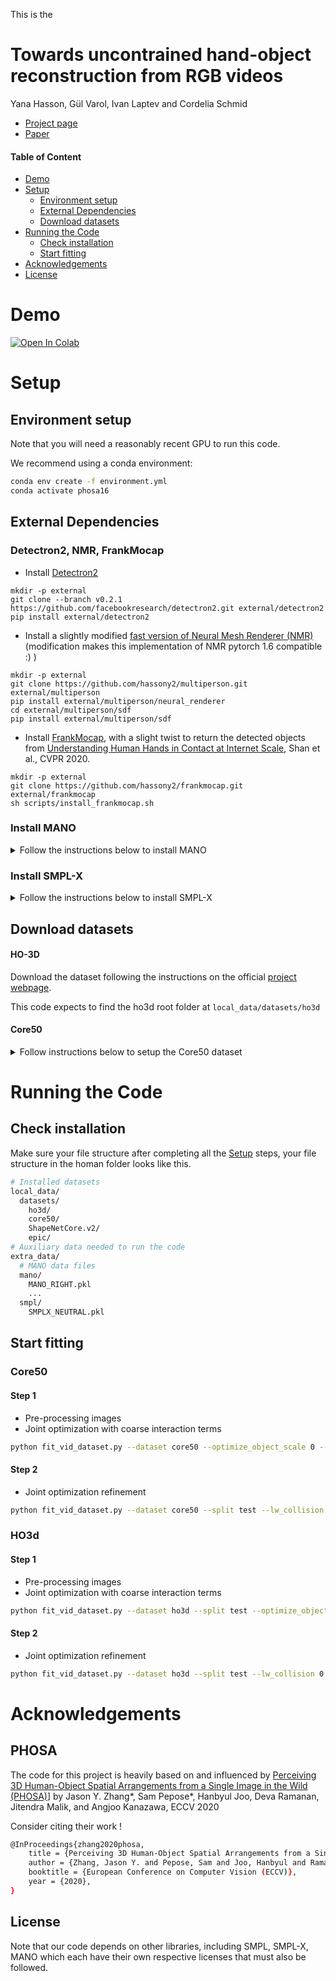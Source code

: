 
This is the 

# Towards uncontrained hand-object reconstruction from RGB videos

Yana Hasson, Gül Varol, Ivan Laptev and Cordelia Schmid

- [Project page](https://hassony2.github.io/homan.html)
- [Paper](TODO)


#### Table of Content

- [Demo](#demo)
- [Setup](#setup)
  - [Environment setup](#environment-setup)
  - [External Dependencies](#external-dependencies)
  - [Download datasets](#download-datasets)
- [Running the Code](#running-the-code)
  - [Check installation](#check-installation)
  - [Start fitting](#start-fitting)
- [Acknowledgements](#acknowledgements)
- [License](#licence)

# Demo

[![Open In Colab](https://colab.research.google.com/assets/colab-badge.svg)](https://colab.research.google.com/drive/1xAa61ZD1Ji_d6oKEQSOyR_DVAYxo-W4C?usp=sharing)

# Setup

## Environment setup

Note that you will need a reasonably recent GPU to run this code.

We recommend using a conda environment:

```bash
conda env create -f environment.yml
conda activate phosa16
```

## External Dependencies

### Detectron2, NMR, FrankMocap

- Install [Detectron2](https://github.com/facebookresearch/detectron2/blob/master/INSTALL.md)

```
mkdir -p external
git clone --branch v0.2.1 https://github.com/facebookresearch/detectron2.git external/detectron2
pip install external/detectron2
```

- Install a slightly modified [fast version of Neural Mesh Renderer (NMR)](https://github.com/JiangWenPL/multiperson/tree/master/neural_renderer) (modification makes this implementation of NMR pytorch 1.6 compatible :) )
```
mkdir -p external
git clone https://github.com/hassony2/multiperson.git external/multiperson
pip install external/multiperson/neural_renderer
cd external/multiperson/sdf
pip install external/multiperson/sdf
```

- Install [FrankMocap](https://github.com/facebookresearch/frankmocap), with a slight twist to return the detected objects
from [Understanding Human Hands in Contact at Internet Scale](https://github.com/ddshan/hand_detector.d2/), Shan et al., CVPR 2020.

```
mkdir -p external
git clone https://github.com/hassony2/frankmocap.git external/frankmocap
sh scripts/install_frankmocap.sh
```

### Install MANO

<details>
  <summary> Follow the instructions below to install MANO </summary>
  <ul>
    <li>
      Go to MANO website: http://mano.is.tue.mpg.de/
    </li>
    <li>
      Create an account by clicking *Sign Up* and provide your information
    </li>
    <li>
      Download Models and Code (the downloaded file should have the format mano_v*_*.zip). Note that all code and data from this download falls under the MANO license (see http://mano.is.tue.mpg.de/license).
    </li>
    <li>
      Unzip and copy the content of the *models* folder into the extra_data/mano folder
    </li>
  </ul>
</details>

### Install SMPL-X

<details>
  <summary> Follow the instructions below to install SMPL-X </summary>
  <ul>
    <li>
      Go to SMPL-X website: https://smpl-x.is.tue.mpg.de/
    </li>
    <li>
      Create an account by clicking *Sign Up* and provide your information
    </li>
    <li>
      Go to SMPL-X download page: https://smpl-x.is.tue.mpg.de/downloads
    </li>
    <li>
      Download the v1.1 model. Note that all data from this download falls under the SMPL-X license (see https://smpl-x.is.tue.mpg.de/license).
    </li>
    <li>
      Unzip and copy the content of the *models* folder into the extra_data/smpl folder
    </li>
  </ul>
</details>

## Download datasets


#### HO-3D

Download the dataset following the instructions on the official [project webpage](https://www.tugraz.at/index.php?id=40231).

This code expects to find the ho3d root folder at
`local_data/datasets/ho3d`

#### Core50

<details>
  <summary> Follow instructions below to setup the Core50 dataset </summary>

  <ul>
    <li>Download the Object models from ShapeNetCorev2</li>
    <ul>
      <li>
        Go to https://shapenet.org and create an account
      </li>
      <li>
        Go to the <a href="https://shapenet.org/download/shapenetcore"> download ShapeNet page </a>
      </li>
      <li>
        You will need the "Archive of ShapeNetCore v2 release" (~25GB)
      </li>
      <li>
        unzip to local_data folder by <i>adapting</i> the command
      <ul>
        <li>
        unzip /path/to/ShapeNetCore.v2.zip -d local_data/datasets/ShapeNetCore.v2/
        </li>
      </ul>
      </li>
    </ul>
  </ul>

  <ul>
    <li>Download the images from <a href="https://vlomonaco.github.io/core50/"> Core50 </a></li>
    <ul>
      <li>
      You will need the <a href="bias.csr.unibo.it/maltoni/download/core50/core50_350x350.zip"> full-size_350x350_images.zip </a>
      which you can find in the <a href="https://vlomonaco.github.io/core50/index.html#download"> download section</a>
      </li>
      <li>
      unzip to local_data folder by <i>adapting</i> the command:
      <ul>
        <li>
        unzip /path/to/core50_350x350.zip -d local_data/datasets/core50/core50_350x350
        </li>
      </ul>
      </li>
    </ul>
  </ul>

</details>

# Running the Code 

## Check installation

Make sure your file structure after completing all the [Setup](#setup) steps, your file structure in the homan folder looks like this.

```sh
# Installed datasets
local_data/
  datasets/
    ho3d/
    core50/
    ShapeNetCore.v2/
    epic/
# Auxiliary data needed to run the code
extra_data/
  # MANO data files
  mano/
    MANO_RIGHT.pkl
    ...
  smpl/
    SMPLX_NEUTRAL.pkl
```

## Start fitting

###  Core50

#### Step 1

- Pre-processing images 
- Joint optimization with coarse interaction terms

```sh
python fit_vid_dataset.py --dataset core50 --optimize_object_scale 0 --result_root results/core50/step1
```

#### Step 2

- Joint optimization refinement



```sh
python fit_vid_dataset.py --dataset core50 --split test --lw_collision 0.001 --lw_contact 1 --optimize_object_scale 0 --result_root results/core50/step2 --resume results/core50/step1
```

###  HO3d

#### Step 1

- Pre-processing images 
- Joint optimization with coarse interaction terms

```sh
python fit_vid_dataset.py --dataset ho3d --split test --optimize_object_scale 0 --result_root results/ho3d/step1
```

#### Step 2

- Joint optimization refinement



```sh
python fit_vid_dataset.py --dataset ho3d --split test --lw_collision 0.001 --lw_contact 1 --optimize_object_scale 0 --result_root results/ho3d/step2 --resume results/ho3d/step1
```

# Acknowledgements

## PHOSA

The code for this project is heavily based on and influenced by
[Perceiving 3D Human-Object Spatial Arrangements from a Single Image in the Wild (PHOSA)](https://jasonyzhang.com/phosa/)] by
Jason Y. Zhang*, Sam Pepose*, Hanbyul Joo, Deva Ramanan, Jitendra Malik, and Angjoo
Kanazawa, ECCV 2020

Consider citing their work !

```bash
@InProceedings{zhang2020phosa,
    title = {Perceiving 3D Human-Object Spatial Arrangements from a Single Image in the Wild},
    author = {Zhang, Jason Y. and Pepose, Sam and Joo, Hanbyul and Ramanan, Deva and Malik, Jitendra and Kanazawa, Angjoo},
    booktitle = {European Conference on Computer Vision (ECCV)},
    year = {2020},
}
```

## License

Note that our code depends on other libraries,
including SMPL, SMPL-X, MANO which each have their own respective licenses that must also be
followed.
